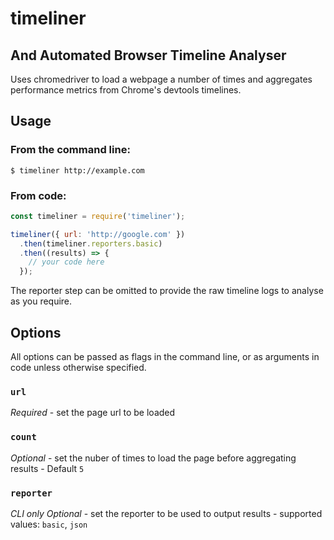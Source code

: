 # timeliner

## And Automated Browser Timeline Analyser

Uses chromedriver to load a webpage a number of times and aggregates performance metrics from Chrome's devtools timelines.

## Usage

### From the command line:

```shell
$ timeliner http://example.com
```

### From code:

```javascript
const timeliner = require('timeliner');

timeliner({ url: 'http://google.com' })
  .then(timeliner.reporters.basic)
  .then((results) => {
    // your code here
  });
```

The reporter step can be omitted to provide the raw timeline logs to analyse as you require.

## Options

All options can be passed as flags in the command line, or as arguments in code unless otherwise specified.

### `url`

*Required* - set the page url to be loaded

### `count`

*Optional* - set the nuber of times to load the page before aggregating results - Default `5`

### `reporter`

*CLI only* *Optional* - set the reporter to be used to output results - supported values: `basic`, `json`

